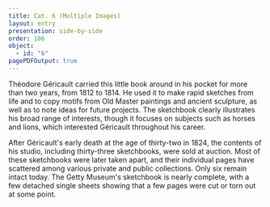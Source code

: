 ```yaml
---
title: Cat. 6 (Multiple Images)
layout: entry
presentation: side-by-side
order: 106
object:
  - id: "6"
pagePDFOutput: true
---
```


Théodore Géricault carried this little book around in his pocket for more than two years, from 1812 to 1814. He used it to make rapid sketches from life and to copy motifs from Old Master paintings and ancient sculpture, as well as to note ideas for future projects. The sketchbook clearly illustrates his broad range of interests, though it focuses on subjects such as horses and lions, which interested Géricault throughout his career.

After Géricault's early death at the age of thirty-two in 1824, the contents of his studio, including thirty-three sketchbooks, were sold at auction. Most of these sketchbooks were later taken apart, and their individual pages have scattered among various private and public collections. Only six remain intact today. The Getty Museum's sketchbook is nearly complete, with a few detached single sheets showing that a few pages were cut or torn out at some point.